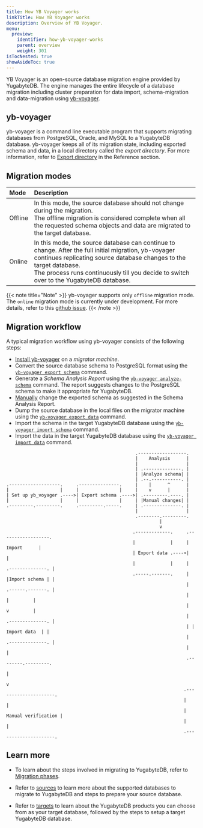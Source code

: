 ```yaml
---
title: How YB Voyager works
linkTitle: How YB Voyager works
description: Overview of YB Voyager.
menu:
  preview:
    identifier: how-yb-voyager-works
    parent: overview
    weight: 301
isTocNested: true
showAsideToc: true
---
```


YB Voyager is an open-source database migration engine provided by YugabyteDB. The engine manages the entire lifecycle of a database migration including cluster preparation for data import, schema-migration and data-migration using [yb-voyager](https://github.com/yugabyte/yb-voyager).

## yb-voyager

yb-voyager is a command line executable program that supports migrating databases from PostgreSQL, Oracle, and MySQL to a YugabyteDB database. yb-voyager keeps all of its migration state, including exported schema and data, in a local directory called the *export directory*. For more information, refer to [Export directory](../../reference/connectors/yb-migration-reference/#export-directory) in the Reference section.

## Migration modes

| Mode |  Description |
| :------------- | :----------- |
| Offline | In this mode, the source database should not change during the migration.<br> The offline migration is considered complete when all the requested schema objects and data are migrated to the target database. |
| Online | In this mode, the source database can continue to change. After the full initial migration, yb-voyager continues replicating source database changes to the target database. <br> The process runs continuously till you decide to switch over to the YugabyteDB database. |

{{< note title="Note" >}}
yb-voyager supports only `offline` migration mode. The `online` migration mode is currently under development. For more details, refer to this [github issue](https://github.com/yugabyte/yb-voyager/issues/50).
{{< /note >}}

## Migration workflow

A typical migration workflow using yb-voyager consists of the following steps:

- [Install yb-voyager](#1-install-yb-migrate) on a *migrator machine*.
- Convert the source database schema to PostgreSQL format using the [`yb-voyager export schema`](#export-schema) command.
- Generate a *Schema Analysis Report* using the [`yb-voyager analyze-schema`](#analyze-schema) command. The report suggests changes to the PostgreSQL schema to make it appropriate for YugabyteDB.
- [Manually](#manually-edit-the-schema) change the exported schema as suggested in the Schema Analysis Report.
- Dump the source database in the local files on the migrator machine using the [`yb-voyager export data`](#step-4-export-data) command.
- Import the schema in the target YugabyteDB database using the [`yb-voyager import schema`](#step-5-import-the-schema) command.
- Import the data in the target YugabyteDB database using the [`yb-voyager import data`](#step-6-import-data) command.


```goat
                                                .------------------.
                                                |    Analysis      |
                                                |                  |
                                                | .--------------. |
                                                | |Analyze schema| |
                                                | .--.-----------. |
.-------------------.     .---------------.     |    |      ^      |
|                   |     |               |     |    v      |      |
| Set up yb_voyager .---->| Export schema .---->| .---------.----. |
|                   |     |               |     | |Manual changes| |
.---------.---------.     .---------.-----.     | .--------------. |
                                                |                  |
                                                .--------.---------.
                                                         |
                                                         v
                                               .-------------.     .------------------.
                                               |             |     |      Import      |
                                               | Export data .---->|                  |
                                               |             |     | .--------------. |
                                               .-----.-------.     | |Import schema | |
                                                                   | .------.-------. |
                                                                   |        |         |
                                                                   |        v         |
                                                                   | .--------------. |
                                                                   | | Import data  | |
                                                                   | .--------------. |
                                                                   |                  |
                                                                   .--------.---------.
                                                                            |
                                                                            v
                                                                  .---------------------.
                                                                  |                     |
                                                                  | Manual verification |
                                                                  |                     |
                                                                  .---------------------.

```

## Learn more

- To learn about the steps involved in migrating to YugabyteDB, refer to [Migration phases]().

- Refer to [sources]() to learn more about the supported databases to migrate to YugabyteDB and steps to prepare your source database.

- Refer to [targets]() to learn about the YugabyteDB products you can choose from as your target database, followed by the steps to setup a target YugabyteDB database.
